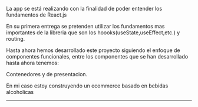 La app se está realizando con la finalidad de poder entender los fundamentos de React.js

En su primera entrega se pretenden utilizar los fundamentos mas importantes de la libreria que son los hoooks(useState,useEffect,etc.) y routing. 

Hasta ahora hemos desarrollado este proyecto siguiendo el enfoque de componentes funcionales, entre los componentes que se han desarrollado hasta ahora tenemos:

Contenedores y de presentacion. 

En mi caso estoy construyendo un ecommerce basado en bebidas alcoholicas

----------------------------------------------------------------------------
